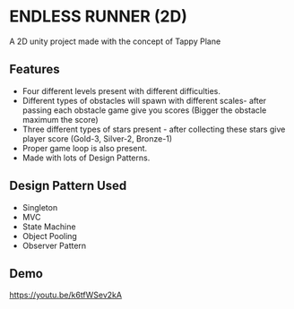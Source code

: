 
# ENDLESS RUNNER (2D)

A 2D unity project made with the concept of Tappy Plane


## Features

- Four different levels present with different difficulties.
- Different types of obstacles will spawn with different scales- after passing each obstacle game give you scores (Bigger the obstacle maximum the score)
- Three different types of stars present - after collecting these stars give player score (Gold-3, Silver-2, Bronze-1)
- Proper game loop is also present.
- Made with lots of Design Patterns.



## Design Pattern Used

 - Singleton
 - MVC
 - State Machine
 - Object Pooling
 - Observer Pattern


## Demo

https://youtu.be/k6tfWSev2kA
